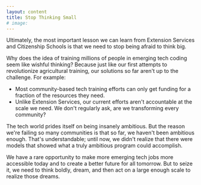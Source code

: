 ```yaml
---
layout: content
title: Stop Thinking Small
# image:
---
```


Ultimately, the most important lesson we can learn from Extension Services and Citizenship Schools is that we need to stop being afraid to think big.

Why does the idea of training millions of people in emerging tech coding seem like wishful thinking? Because just like our first attempts to revolutionize agricultural training, our solutions so far aren't up to the challenge. For example:

- Most community-based tech training efforts can only get funding for a fraction of the resources they need.
- Unlike Extension Services, our current efforts aren't accountable at the scale we need. We don't regularly ask, are we transforming every community?

The tech world prides itself on being insanely ambitious.  But the reason we're failing so many communities is that so far, we haven't been ambitious enough.  That's understandable; until now, we didn't realize that there were models that showed what a truly ambitious program could accomplish.

We have a rare opportunity to make more emerging tech jobs more accessible today and to create a better future for all tomorrow. But to seize it, we need to think boldly, dream, and then act on a large enough scale to realize those dreams.

